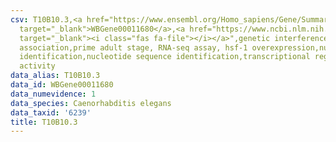 ```yaml
---
csv: T10B10.3,<a href="https://www.ensembl.org/Homo_sapiens/Gene/Summary?db=core;g=WBGene00011680"
  target="_blank">WBGene00011680</a>,<a href="https://www.ncbi.nlm.nih.gov/pubmed/30894454"
  target="_blank"><i class="fas fa-file"></i></a>",genetic interference,functional
  association,prime adult stage, RNA-seq assay, hsf-1 overexpression,nucleotide sequence
  identification,nucleotide sequence identification,transcriptional regulation,down-regulates
  activity
data_alias: T10B10.3
data_id: WBGene00011680
data_numevidence: 1
data_species: Caenorhabditis elegans
data_taxid: '6239'
title: T10B10.3
---
```

